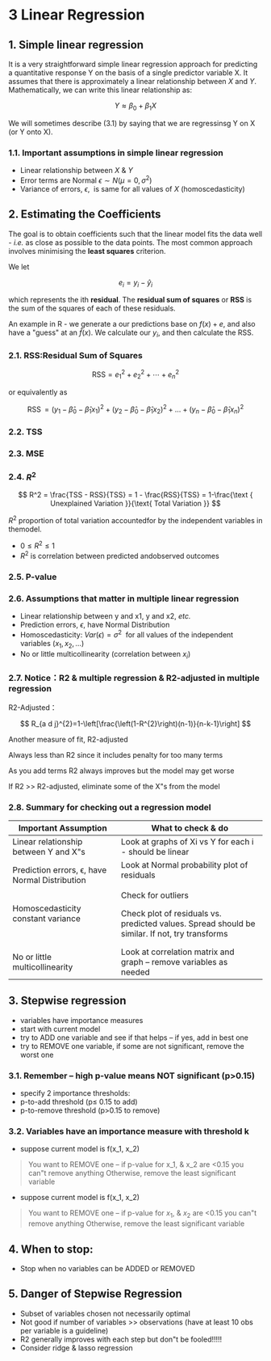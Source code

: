 # 3 Linear Regression

## 1. Simple linear regression

It is a very straightforward simple linear regression approach for predicting a quantitative response Y on the basis of a single predictor variable X. It assumes that there is approximately a linear relationship between $X$ and $Y$. Mathematically, we can write this linear relationship as:

$$
Y ≈ β_0 + β_1X
$$

We will sometimes describe (3.1) by saying that we are regressinsg Y on X (or Y onto X).

### 1.1. Important assumptions in simple linear regression

- Linear relationship between $X$ & $Y$
- Error terms are Normal $ϵ ∼ N(μ=0, σ^2)$
- Variance of errors, $ϵ$,  is same for all values of $X$ (homoscedasticity)

## 2. Estimating the Coefficients

The goal is to obtain coefficients such that the linear model fits
the data well - *i.e.* as close as possible to the data points. The most common approach involves minimising the **least squares** criterion.

We let

$$
e_i = y_i − ŷ_i
$$

which represents the ith **residual**. The **residual sum of squares** or **RSS** is the sum of the squares of each of these residuals.

An example in R - we generate a our predictions base on $f(x)+e$, and also have a "guess" at an $\hat{f}(x)$. We calculate our $y_i$, and then calculate the RSS.

### 2.1. RSS:Residual Sum of Squares

$$
\mathrm{RSS}=e_{1}^{2}+e_{2}^{2}+⋯+e_{n}^{2}
$$

or equivalently as

$$
\operatorname{RSS}=\left(y_{1}-\hat{β}_{0}-\hat{β}_{1} x_{1}\right)^{2}+\left(y_{2}-\hat{β}_{0}-\hat{β}_{1} x_{2}\right)^{2}+\ldots+\left(y_{n}-\hat{β}_{0}-\hat{β}_{1} x_{n}\right)^{2}
$$

### 2.2. TSS

### 2.3. MSE

### 2.4. $R^2$

$$
R^2 = 
\frac{TSS - RSS}{TSS} = 
1 - \frac{RSS}{TSS} =
1-\frac{\text { Unexplained Variation }}{\text{ Total Variation }}
$$

$R^2$ proportion of total variation accountedfor by the independent variables in themodel.

- $0 ≤ R^2 ≤ 1$
- $R^2$ is correlation between predicted andobserved outcomes

### 2.5. P-value

### 2.6. Assumptions that matter in multiple linear regression

- Linear relationship between y and x1, y and x2, *etc.*
- Prediction errors, $ϵ$, have Normal Distribution
- Homoscedasticity: $Var(ϵ)=σ^2$  for all values of the independent variables $(x_1, x_2 , …)$
- No or little multicollinearity (correlation between $x_i$)

### 2.7. Notice：R2 & multiple regression & R2-adjusted in multiple regression

R2-Adjusted：

$$
R_{a d j}^{2}=1-\left[\frac{\left(1-R^{2}\right)(n-1)}{n-k-1}\right]
$$

Another measure of fit, R2-adjusted

Always less than R2 since it includes penalty for too many terms

As you add terms R2 always improves but the model may get worse

If R2 >> R2-adjusted, eliminate some of the X"s from the model

### 2.8. Summary for checking out a regression model

| Important Assumption                                     | What to check & do                                                                             |
| -------------------------------------------------------- | ---------------------------------------------------------------------------------------------- |
| Linear relationship between Y and X"s                    | Look at graphs of Xi vs Y for each i  -  should be linear                                      |
| Prediction errors, ϵ, have Normal Distribution<br/><br/> | Look at Normal probability plot of residuals<br/><br/>Check for outliers                       |
| Homoscedasticity<br/>constant variance<br/><br/><br/>    | Check plot of residuals vs. predicted values. Spread should be similar. If not, try transforms |
| No or little multicollinearity                           | Look at correlation matrix and graph – remove variables as needed                              |

## 3. Stepwise regression

- variables have importance measures
- start with current model
- try to ADD one variable and see if that helps – if yes, add in best one
- try to REMOVE one variable, if some are not significant, remove the worst one

### 3.1. Remember – high p-value means NOT significant (p>0.15)

- specify 2 importance thresholds:
- p-to-add threshold (p≤ 0.15 to add)
- p-to-remove threshold (p>0.15 to remove)

### 3.2. Variables have an importance measure with threshold k

- suppose current model is f(x_1, x_2)

> You want to REMOVE one – if p-value for x_1, & x_2 are <0.15 you can"t remove anything
> Otherwise, remove the least significant variable

- suppose current model is f(x_1, x_2)

> You want to REMOVE one – if p-value for $x_1$, & $x_2$ are <0.15 you can"t remove anything
> Otherwise, remove the least significant variable

## 4. When to stop:

- Stop when no variables can be ADDED or REMOVED

## 5. Danger of Stepwise Regression

- Subset of variables chosen not necessarily optimal
- Not good if number of variables >> observations (have at least 10 obs per variable is a guideline)
- R2 generally improves with each step but don"t be fooled!!!!!
- Consider ridge & lasso regression
